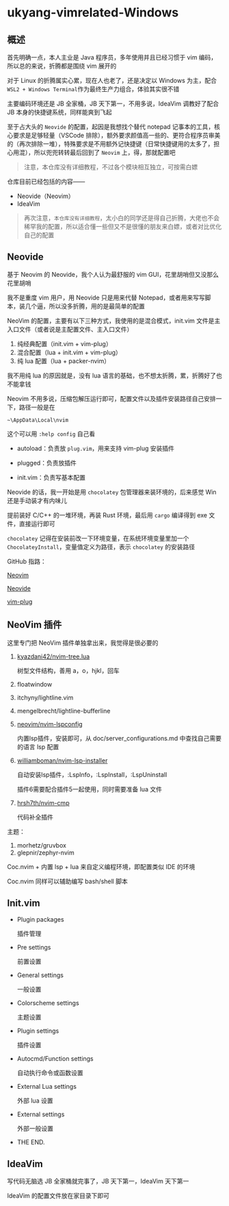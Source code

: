 # ukyang-vimrelated-Windows

## 概述

首先明确一点，本人主业是 Java 程序员，多年使用并且已经习惯于 vim 编码，所以总的来说，折腾都是围绕 vim 展开的



对于 Linux 的折腾属实心累，现在人也老了，还是决定以 Windows 为主，配合 `WSL2 + Windows Terminal`作为最终生产力组合，体验其实很不错

主要编码环境还是 JB 全家桶，JB 天下第一，不用多说，IdeaVim 调教好了配合 JB 本身的快捷键系统，同样能爽到飞起



至于占大头的 `Neovide` 的配置，起因是我想找个替代 notepad 记事本的工具，核心要求是足够轻量（VSCode 排除），额外要求颜值高一些的、更符合程序员审美的（再次排除一堆），特殊要求是不用额外记快捷键（日常快捷键用的太多了，担心用混），所以兜兜转转最后回到了 `Neovim` 上，得，那就配置吧



> 注意，本仓库没有详细教程，不过各个模块相互独立，可按需白嫖



仓库目前已经包括的内容——

- Neovide（Neovim）
- IdeaVim

> 再次注意，`本仓库没有详细教程`，太小白的同学还是得自己折腾，大佬也不会稀罕我的配置，所以适合懂一些但又不是很懂的朋友来白嫖，或者对比优化自己的配置

## Neovide

基于 Neovim 的 Neovide，我个人认为最舒服的 vim GUI，花里胡哨但又没那么花里胡哨

我不是重度 vim 用户，用 Neovide 只是用来代替 Notepad，或者用来写写脚本，装几个逼，所以没多折腾，用的是最简单的配置



NeoVim 的配置，主要有以下三种方式，我使用的是混合模式，init.vim 文件是主入口文件（或者说是主配置文件、主入口文件）

1. 纯经典配置（init.vim + vim-plug）
2. 混合配置（lua + init.vim + vim-plug）
3. 纯 lua 配置（lua + packer-nvim）



我不用纯 lua 的原因就是，没有 lua  语言的基础，也不想太折腾，累，折腾好了也不能拿钱



Neovim 不用多说，压缩包解压运行即可，配置文件以及插件安装路径自己安排一下，路径一般是在

`~\AppData\Local\nvim`

这个可以用 `:help config` 自己看



- autoload：负责放 `plug.vim`，用来支持 vim-plug 安装插件

- plugged：负责放插件

- init.vim：负责写基本配置



Neovide 的话，我一开始是用 `chocolatey` 包管理器来装环境的，后来感觉 Win 还是手动装才有内味儿

提前装好 C/C++ 的一堆环境，再装 Rust 环境，最后用 `cargo` 编译得到 exe 文件，直接运行即可

`chocolatey` 记得在安装前改一下环境变量，在系统环境变量里加一个 `ChocolateyInstall`，变量值定义为路径，表示 `chocolatey` 的安装路径



GitHub 指路：

[Neovim](https://github.com/neovim/neovim)

[Neovide](https://github.com/neovide/neovide)

[vim-plug](https://github.com/junegunn/vim-plug)

## NeoVim 插件

这里专门把 NeoVim 插件单独拿出来，我觉得是很必要的

1. [kyazdani42/nvim-tree.lua](https://github.com/kyazdani42/nvim-tree.lua)

   树型文件结构，善用 a，o，hjkl，回车 

2. floatwindow

3. itchyny/lightline.vim

4. mengelbrecht/lightline-bufferline

5. [neovim/nvim-lspconfig](https://github.com/neovim/nvim-lspconfig)

   内置lsp插件，安装即可，从 doc/server_configurations.md 中查找自己需要的语言 lsp 配置

6. [williamboman/nvim-lsp-installer](https://github.com/williamboman/nvim-lsp-installer)

   自动安装lsp插件，:LspInfo，:LspInstall，:LspUninstall

   插件6需要配合插件5一起使用，同时需要准备 lua 文件

7. [hrsh7th/nvim-cmp](https://github.com/hrsh7th/nvim-cmp)

   代码补全插件



主题：

1. morhetz/gruvbox
2. glepnir/zephyr-nvim



Coc.nvim + 内置 lsp + lua 来自定义编程环境，即配置类似 IDE 的环境

Coc.nvim 同样可以辅助编写 bash/shell 脚本

## Init.vim

- Plugin packages

  插件管理

- Pre settings

  前置设置

- General settings

  一般设置

- Colorscheme settings

  主题设置

- Plugin settings

  插件设置

- Autocmd/Function settings

  自动执行命令或函数设置

- External Lua settings

  外部 lua 设置

- External settings

  外部一般设置

- THE END.



## IdeaVim

写代码无脑选 JB 全家桶就完事了，JB 天下第一，IdeaVim 天下第一

IdeaVim 的配置文件放在家目录下即可